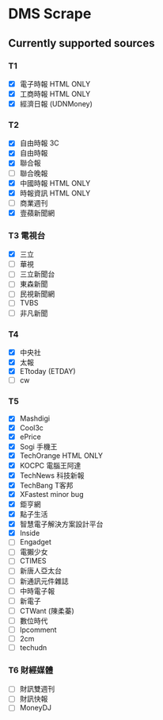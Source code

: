 # DMS Scrape

## Currently supported sources
### T1
- [x] 電子時報 HTML ONLY
- [x] 工商時報 HTML ONLY
- [x] 經濟日報 (UDNMoney)

### T2
- [x] 自由時報 3C
- [x] 自由時報
- [x] 聯合報
- [ ] 聯合晚報
- [x] 中國時報 HTML ONLY
- [x] 時報資訊 HTML ONLY
- [ ] 商業週刊
- [x] 壹蘋新聞網

### T3 電視台
- [x] 三立
- [ ] 華視
- [ ] 三立新聞台
- [ ] 東森新聞
- [ ] 民視新聞網
- [ ] TVBS
- [ ] 非凡新聞

### T4
- [x] 中央社
- [x] 太報
- [x] ETtoday (ETDAY)
- [ ] cw

### T5
- [x] Mashdigi
- [x] Cool3c
- [x] ePrice
- [x] Sogi 手機王
- [x] TechOrange HTML ONLY
- [x] KOCPC 電腦王阿達
- [x] TechNews 科技新報
- [x] TechBang T客邦
- [x] XFastest minor bug
- [x] 鉅亨網
- [x] 點子生活
- [x] 智慧電子解決方案設計平台
- [x] Inside
- [ ] Engadget
- [ ] 電獺少女
- [ ] CTIMES
- [ ] 新唐人亞太台
- [ ] 新通訊元件雜誌
- [ ] 中時電子報
- [ ] 新電子
- [ ] CTWant (陳柔蓁)
- [ ] 數位時代
- [ ] lpcomment
- [ ] 2cm
- [ ] techudn

### T6 財經媒體 
- [ ] 財訊雙週刊
- [ ] 財訊快報
- [ ] MoneyDJ
